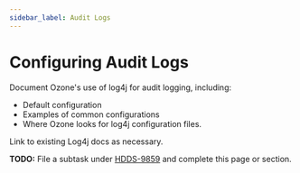 ```yaml
---
sidebar_label: Audit Logs
---
```


# Configuring Audit Logs

Document Ozone's use of log4j for audit logging, including:

- Default configuration
- Examples of common configurations
- Where Ozone looks for log4j configuration files.

Link to existing Log4j docs as necessary.

**TODO:** File a subtask under [HDDS-9859](https://issues.apache.org/jira/browse/HDDS-9859) and complete this page or section.
